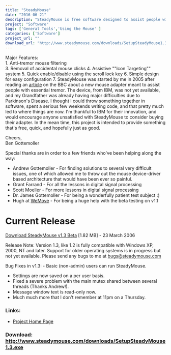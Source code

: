```yaml
---
title: "SteadyMouse"
date: "2016-06-21"
description: "SteadyMouse is free software designed to assist people with the hand tremors that commonly go along with Parkinson\'s disease, Multiple sclerosis, etc."
project: "Software"
tags: ['General Tools','Using the Mouse' ]
categories: ['Software']
project_url: ""
download_url: "http://www.steadymouse.com/downloads/SetupSteadyMouse1.3.exe"
---
```

<div class="" features="">Major Features: </div><div class="" features="">1. Anti-tremor mouse filtering
</div>3. Removal of accidental mouse clicks
4. Assistive ""Icon Targeting"" system
5. Quick enable/disable using the scroll lock key
6. Simple design for easy configuration
7. 
SteadyMouse was started by me in 2005 after reading an <a href="">article</a> on the BBC about a new mouse adapter meant to assist people with essential tremor. The device, from IBM, was not yet available, and my Grandfather was already having major difficulties due to Parkinson's Disease. I thought I could throw something together in software, spent a serious few weekends writing code, and that pretty much led to where things are now. I'm thankful to IBM for their innovation, and would encourage anyone unsatisfied with SteadyMouse to consider buying their adapter. In the mean time, this project is intended to provide something that's free, quick, and hopefully just as good.  
  
Cheers,  
Ben Gottemoller

Special thanks are in order to a few friends who've been helping along the way:

- Andrew Gottemoller - For finding solutions to several very difficult issues, one of which allowed me to throw out the mouse device-driver based architecture that would have been ever so painful.
- Grant Farrand - For all the lessons in digital signal processing
- Scott Moeller - For more lessons in digital signal processing
- Dr. James Gottemoller - For being a wonderfully patient test subject :)
- Hugh at <a href="">WeMove</a> - For being a huge help with the beta testing on v1.1

Current Release
===============

<div class="" software_release=""><a href="">Download SteadyMouse v1.3 Beta</a> [1.82 MB] - 23 March 2006   
  
Release Note: Version 1.3, like 1.2 is fully compatible with Windows XP, 2000, NT and later. Support for older operating systems is in progress but not yet available. Please send any bugs to me at <a href="" mailto:bugs="">bugs@steadymouse.com </a><div bug_list="" class="">Bug Fixes in v1.3: - Basic (non-admin) users can run SteadyMouse.
- Settings are now saved on a per user basis.
- Fixed a severe problem with the main mutex shared between several threads (Thanks Andrew!).
- Message window text is read-only now.
- Much much more that I don't remember at 11pm on a Thursday.

</div></div>

### Links:
- <a href="http://www.steadymouse.com/">Project Home Page</a>

### Download: http://www.steadymouse.com/downloads/SetupSteadyMouse1.3.exe 